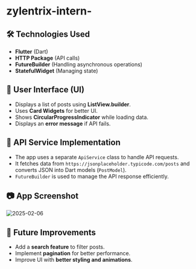# zylentrix-intern-

## 🛠 Technologies Used
- **Flutter** (Dart)
- **HTTP Package** (API calls)
- **FutureBuilder** (Handling asynchronous operations)
- **StatefulWidget** (Managing state)

 ## 🎨 User Interface (UI)
- Displays a list of posts using **ListView.builder**.
- Uses **Card Widgets** for better UI.
- Shows **CircularProgressIndicator** while loading data.
- Displays an **error message** if API fails.

## 🔗 API Service Implementation
- The app uses a separate `ApiService` class to handle API requests.
- It fetches data from `https://jsonplaceholder.typicode.com/posts` and converts JSON into Dart models (`PostModel`).
- `FutureBuilder` is used to manage the API response efficiently.

## 📷 App Screenshot
![2025-02-06](https://github.com/user-attachments/assets/749625a1-a82a-476f-978b-b92279fb1200)

## 🚀 Future Improvements
- Add a **search feature** to filter posts.
- Implement **pagination** for better performance.
- Improve UI with **better styling and animations**.
